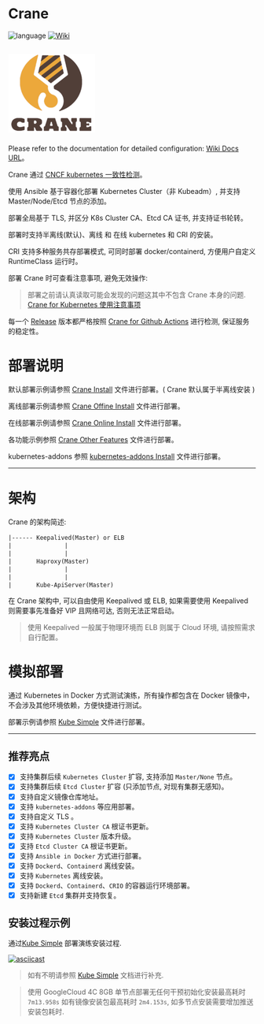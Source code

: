 # Crane
![language](https://img.shields.io/badge/language-Ansible-green.svg) [![Wiki](https://img.shields.io/badge/docs-94%25-green.svg)](https://wiki.shileizcc.com/display/CASE/Ansible+Kubernetes+Cluster)

![logo](logo/new-crane-logo_w177_h160.png)
---

Please refer to the documentation for detailed configuration: [Wiki Docs URL](https://wiki.shileizcc.com/display/CASE/Ansible+Kubernetes+Cluster)。

Crane 通过 [CNCF kubernetes 一致性检测](https://www.cncf.io/certification/software-conformance/)。

使用 Ansible 基于容器化部署 Kubernetes Cluster（非 Kubeadm）, 并支持 Master/Node/Etcd 节点的添加。

部署全局基于 TLS, 并区分 K8s Cluster CA、Etcd CA 证书, 并支持证书轮转。

部署时支持半离线(默认)、离线 和 在线 kubernetes 和 CRI 的安装。

CRI 支持多种服务共存部署模式, 可同时部署 docker/containerd, 方便用户自定义 RuntimeClass 运行时。

部署 Crane 时可查看注意事项, 避免无效操作:

> 部署之前请认真读取可能会发现的问题这其中不包含 Crane 本身的问题. [Crane for Kubernetes 使用注意事项](docs/MattersNeedingAttention.md)

每一个 [Release](https://github.com/slzcc/crane/releases) 版本都严格按照 [Crane for Github Actions](https://github.com/slzcc/crane/actions) 进行检测, 保证服务的稳定性。

# 部署说明

默认部署示例请参照 [Crane Install](./docs/INSTALL.md) 文件进行部署。( Crane 默认属于半离线安装 )

离线部署示例请参照 [Crane Offine Install](./docs/OFFINE_INSTALL.md) 文件进行部署。

在线部署示例请参照 [Crane Online Install](./docs/ONLINE_INSTALL.md) 文件进行部署。

各功能示例参照 [Crane Other Features](./docs/FunctionalSpecifications.md) 文件进行部署。

kubernetes-addons 参照 [kubernetes-addons Install](./crane/roles/kubernetes-addons) 文件进行部署。

---
# 架构

Crane 的架构简述:

```
|------ Keepalived(Master) or ELB
|               |
|               |
|       Haproxy(Master)
|               |
|               |
|       Kube-ApiServer(Master)
```
在 Crane 架构中, 可以自由使用 Keepalived 或 ELB, 如果需要使用 Keepalived 则需要事先准备好 VIP 且网络可达, 否则无法正常启动。

> 使用 Keepalived 一般属于物理环境而 ELB 则属于 Cloud 环境, 请按照需求自行配置。

# 模拟部署

通过 Kubernetes in Docker 方式测试演练，所有操作都包含在 Docker 镜像中，不会涉及其他环境依赖，方便快捷进行测试。

部署示例请参照 [Kube Simple](./kube-simple/README.md) 文件进行部署。

---

## 推荐亮点

- [x] 支持集群后续 `Kubernetes Cluster` 扩容, 支持添加 `Master/None` 节点。
- [x] 支持集群后续 `Etcd Cluster` 扩容 (只添加节点, 对现有集群无感知)。
- [x] 支持自定义镜像仓库地址。
- [x] 支持 `kubernetes-addons` 等应用部署。
- [x] 支持自定义 TLS 。
- [x] 支持 `Kubernetes Cluster CA` 根证书更新。
- [x] 支持 `Kubernetes Cluster` 版本升级。
- [x] 支持 `Etcd Cluster CA` 根证书更新。
- [x] 支持 `Ansible in Docker` 方式进行部署。
- [x] 支持 `Dockerd`、`Containerd` 离线安装。
- [x] 支持 `Kubernetes` 离线安装。
- [x] 支持 `Dockerd`、`Containerd`、`CRIO` 的容器运行环境部署。
- [x] 支持新建 `Etcd` 集群并支持恢复。

## 安装过程示例

通过[Kube Simple](./kube-simple/README.md) 部署演练安装过程.

[![asciicast](https://asciinema.org/a/uyVFgcNEUiv9AciahaTFCRvM6.svg)](https://asciinema.org/a/uyVFgcNEUiv9AciahaTFCRvM6)

> 如有不明请参照 [Kube Simple](./kube-simple/README.md) 文档进行补充.

> 使用 GoogleCloud 4C 8GB 单节点部署无任何干预初始化安装最高耗时 `7m13.958s` 如有镜像安装包最高耗时 `2m4.153s`, 如多节点安装需要增加推送安装包耗时.
